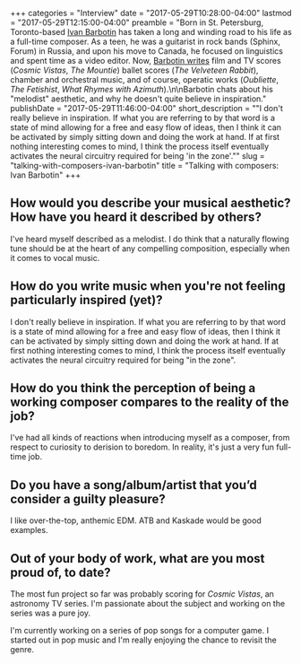 +++
categories = "Interview"
date = "2017-05-29T10:28:00-04:00"
lastmod = "2017-05-29T12:15:00-04:00"
preamble = "Born in St. Petersburg, Toronto-based [Ivan Barbotin](/scene/people/ivan-barbotin/) has taken a long and winding road to his life as a full-time composer. As a teen, he was a guitarist in rock bands (Sphinx, Forum) in Russia, and upon his move to Canada, he focused on linguistics and spent time as a video editor. Now, [Barbotin writes](http://www.barbotin.com/projects.html) film and TV scores (*Cosmic Vistas*, *The Mountie*) ballet scores (*The Velveteen Rabbit*), chamber and orchestral music, and of course, operatic works (*Oubliette*, *The Fetishist*, *What Rhymes with Azimuth*).\n\nBarbotin chats about his \"melodist\" aesthetic, and why he doesn't quite believe in inspiration."
publishDate = "2017-05-29T11:46:00-04:00"
short_description = "&quot;I don&#039;t really believe in inspiration. If what you are referring to by that word is a state of mind allowing for a free and easy flow of ideas, then I think it can be activated by simply sitting down and doing the work at hand. If at first nothing interesting comes to mind, I think the process itself eventually activates the neural circuitry required for being &#039;in the zone&#039;.&quot;"
slug = "talking-with-composers-ivan-barbotin"
title = "Talking with composers: Ivan Barbotin"
+++

## How would you describe your musical aesthetic? How have you heard it described by others?

I've heard myself described as a melodist. I do think that a naturally flowing tune should be at the heart of any compelling composition, especially when it comes to vocal music.

## How do you write music when you're not feeling particularly inspired (yet)?

I don't really believe in inspiration. If what you are referring to by that word is a state of mind allowing for a free and easy flow of ideas, then I think it can be activated by simply sitting down and doing the work at hand. If at first nothing interesting comes to mind, I think the process itself eventually activates the neural circuitry required for being "in the zone".

## How do you think the perception of being a working composer compares to the reality of the job?

I've had all kinds of reactions when introducing myself as a composer, from respect to curiosity to derision to boredom. In reality, it's just a very fun full-time job.

## Do you have a song/album/artist that you’d consider a guilty pleasure?

I like over-the-top, anthemic EDM. ATB and Kaskade would be good examples. 

## Out of your body of work, what are you most proud of, to date?

The most fun project so far was probably scoring for *Cosmic Vistas*, an astronomy TV series. I'm passionate about the subject and working on the series was a pure joy.

I'm currently working on a series of pop songs for a computer game. I started out in pop music and I'm really enjoying the chance to revisit the genre.
